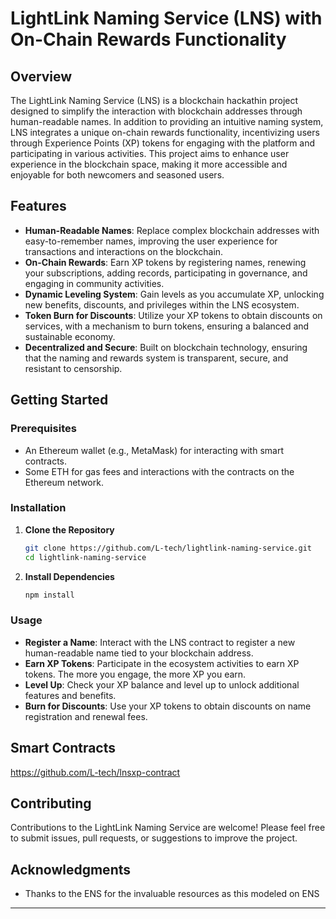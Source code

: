 # LightLink Naming Service (LNS) with On-Chain Rewards Functionality

## Overview

The LightLink Naming Service (LNS) is a blockchain hackathin project designed to simplify the interaction with blockchain addresses through human-readable names. In addition to providing an intuitive naming system, LNS integrates a unique on-chain rewards functionality, incentivizing users through Experience Points (XP) tokens for engaging with the platform and participating in various activities. This project aims to enhance user experience in the blockchain space, making it more accessible and enjoyable for both newcomers and seasoned users.

## Features

- **Human-Readable Names**: Replace complex blockchain addresses with easy-to-remember names, improving the user experience for transactions and interactions on the blockchain.
- **On-Chain Rewards**: Earn XP tokens by registering names, renewing your subscriptions, adding records, participating in governance, and engaging in community activities.
- **Dynamic Leveling System**: Gain levels as you accumulate XP, unlocking new benefits, discounts, and privileges within the LNS ecosystem.
- **Token Burn for Discounts**: Utilize your XP tokens to obtain discounts on services, with a mechanism to burn tokens, ensuring a balanced and sustainable economy.
- **Decentralized and Secure**: Built on blockchain technology, ensuring that the naming and rewards system is transparent, secure, and resistant to censorship.

## Getting Started

### Prerequisites

- An Ethereum wallet (e.g., MetaMask) for interacting with smart contracts.
- Some ETH for gas fees and interactions with the contracts on the Ethereum network.

### Installation

1. **Clone the Repository**

   ```bash
   git clone https://github.com/L-tech/lightlink-naming-service.git
   cd lightlink-naming-service
   ```

2. **Install Dependencies**

   ```bash
   npm install
   ```


### Usage

- **Register a Name**: Interact with the LNS contract to register a new human-readable name tied to your blockchain address.
- **Earn XP Tokens**: Participate in the ecosystem activities to earn XP tokens. The more you engage, the more XP you earn.
- **Level Up**: Check your XP balance and level up to unlock additional features and benefits.
- **Burn for Discounts**: Use your XP tokens to obtain discounts on name registration and renewal fees.

## Smart Contracts

https://github.com/L-tech/lnsxp-contract

## Contributing

Contributions to the LightLink Naming Service are welcome! Please feel free to submit issues, pull requests, or suggestions to improve the project.


## Acknowledgments

- Thanks to the ENS for the invaluable resources as this modeled on ENS

---